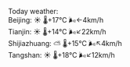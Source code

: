 Today weather:  
Beijing: ☀️   🌡️+17°C 🌬️←4km/h  
Tianjin: ☀️   🌡️+14°C 🌬️↙22km/h  
Shijiazhuang: ⛅️  🌡️+15°C 🌬️↖4km/h  
Tangshan: ☀️   🌡️+18°C 🌬️↙12km/h  
